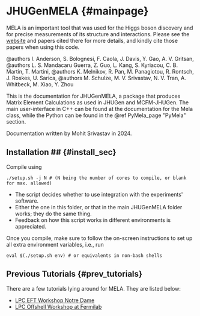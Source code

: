 # JHUGenMELA          {#mainpage}

MELA is an important tool that was used for the Higgs boson discovery and for precise measurements of its structure and interactions. Please see the [website](https://spin.pha.jhu.edu/) and papers cited there for more details, and kindly cite those papers when using this code.

@authors I. Anderson, S. Bolognesi, F. Caola, J. Davis, Y. Gao, A. V. Gritsan, 
@authors L. S. Mandacaru Guerra, Z. Guo, L. Kang, S. Kyriacou, C. B. Martin, T. Martini, 
@authors K. Melnikov, R. Pan, M. Panagiotou, R. Rontsch, J. Roskes, U. Sarica, 
@authors M. Schulze, M. V. Srivastav, N. V. Tran, A. Whitbeck, M. Xiao, Y. Zhou

This is the documentation for JHUGenMELA, a package that produces Matrix Element Calculations as used in JHUGen and MCFM-JHUGen.
The main user-interface in C++ can be found at the documentation for the Mela class, while the Python can be found in the @ref PyMela_page "PyMela" section.

Documentation written by Mohit Srivastav in 2024.

## Installation ##  {#install_sec}

Compile using

```{.sh}
./setup.sh -j N # (N being the number of cores to compile, or blank for max. allowed)
```

* The script decides whether to use integration with the experiments' software.
* Either the one in this folder, or that in the main JHUGenMELA folder works; they do the same thing.
* Feedback on how this script works in different environments is appreciated.

Once you compile, make sure to follow the on-screen instructions to set up all extra environment variables, i.e., run

```{.sh}
eval $(./setup.sh env) # or equivalents in non-bash shells
```

## Previous Tutorials  {#prev_tutorials}

There are a few tutorials lying around for MELA. They are listed below:

* [LPC EFT Workshop Notre Dame](https://indico.cern.ch/event/1378665/timetable/?view=standard#30-mela-tools)
* [LPC Offshell Workshop at Fermilab](https://indico.cern.ch/event/1375252/timetable/#8-mc-generators-2-mela-tools)